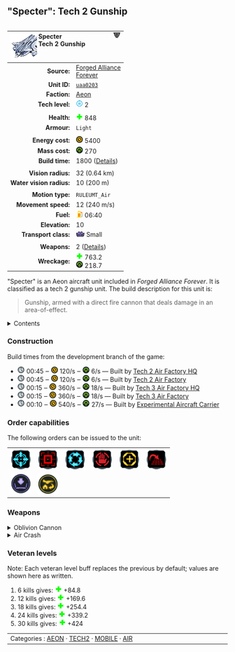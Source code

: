 "Specter": Tech 2 Gunship
----
<table align="right">
    <thead>
        <tr>
            <th align="left" colspan="2">
                <img align="left" src="icons/units/UAA0203_icon.png" title="Specter unit icon" /><img align="right" src="icons/strategicicons/icon_gunship2_directfire_rest.png" title="icon_gunship2_directfire" />Specter<br />Tech 2 Gunship
            </th>
        </tr>
    </thead>
    <tbody>
        <tr>
            <td align="right"><strong>Source:</strong></td>
            <td><a href="Forged Alliance Forever">Forged Alliance<br />Forever</a></td>
        </tr>
        <tr>
            <td align="right"><strong>Unit ID:</strong></td>
            <td><a href="https://github.com/FAForever/fa/D:/faf-development/fa/units/UAA0203/UAA0203_unit.bp"><code>uaa0203</code></a></td>
        </tr>
        <tr>
            <td align="right"><strong>Faction:</strong></td>
            <td><a href="_categories.AEON">Aeon</a></td>
        </tr>
        <tr>
            <td align="right"><strong>Tech level:</strong></td>
            <td><img src="icons/T2.png" title="Tech 2" /> 2</td>
        </tr>
        <tr><td align="center" colspan="2"></td></tr>
        <tr>
            <td align="right"><strong>Health:</strong></td>
            <td><img src="icons/health.png" title="Health" /> 848</td>
        </tr>
        <tr>
            <td align="right"><strong>Armour:</strong></td>
            <td><code>Light</code></td>
        </tr>
        <tr><td align="center" colspan="2"></td></tr>
        <tr>
            <td align="right"><strong>Energy cost:</strong></td>
            <td><img src="icons/energy.png" title="Energy" /> 5400</td>
        </tr>
        <tr>
            <td align="right"><strong>Mass cost:</strong></td>
            <td><img src="icons/mass.png" title="Mass" /> 270</td>
        </tr>
        <tr>
            <td align="right"><strong>Build time:</strong></td>
            <td>1800 (<a href="#construction">Details</a>)</td>
        </tr>
        <tr><td align="center" colspan="2"></td></tr>
        <tr>
            <td align="right"><strong>Vision radius:</strong></td>
            <td> <span title="640 m, 0.40 mi">32 (0.64 km)</span></td>
        </tr>
        <tr>
            <td align="right"><strong>Water vision radius:</strong></td>
            <td> <span title="0.20 km, 0.12 mi">10 (200 m)</span></td>
        </tr>
        <tr><td align="center" colspan="2"></td></tr>
        <tr>
            <td align="right"><strong>Motion type:</strong></td>
            <td><code>RULEUMT_Air</code></td>
        </tr>
        <tr>
            <td align="right"><strong>Movement speed:</strong></td>
            <td> <span title="864 km/h, 537 mph">12 (240 m/s)</span></td>
        </tr>
        <tr>
            <td align="right"><strong>Fuel:</strong></td>
            <td><img src="icons/fuel.png" title="Fuel" /> 06:40</td>
        </tr>
        <tr>
            <td align="right"><strong>Elevation:</strong></td>
            <td>10</td>
        </tr>
        <tr>
            <td align="right"><strong>Transport class:</strong></td>
            <td><img src="icons/attached.png" title="Attached" /> Small</td>
        </tr>
        <tr><td align="center" colspan="2"></td></tr>
        <tr>
            <td align="right"><strong>Weapons:</strong></td>
            <td>2 (<a href="#weapons">Details</a>)</td>
        </tr>
        <tr>
            <td align="right"><strong>Wreckage:</strong></td>
            <td><img src="icons/health.png" title="Health" /> 763.2<br /><img src="icons/mass.png" title="Mass" /> 218.7</td>
        </tr>
    </tbody>
</table>

"Specter" is an Aeon aircraft unit included in *Forged Alliance Forever*.
It is classified as a tech 2 gunship unit.
The build description for this unit is:

<blockquote>Gunship, armed with a direct fire cannon that deals damage in an area-of-effect.</blockquote>

<details>
<summary>Contents</summary>

1. – <a href="#construction">Construction</a>
2. – <a href="#order-capabilities">Order capabilities</a>
3. – <a href="#weapons">Weapons</a>
4. – <a href="#veteran-levels">Veteran levels</a>
</details>

### Construction
Build times from the development branch of the game:
* <img src="icons/time.png" title="Time" /> 00:45 ‒ <img src="icons/energy.png" title="Energy" /> 120/s ‒ <img src="icons/mass.png" title="Mass" /> 6/s — Built by <a href="UAB0202">Tech 2 Air Factory HQ</a>
* <img src="icons/time.png" title="Time" /> 00:45 ‒ <img src="icons/energy.png" title="Energy" /> 120/s ‒ <img src="icons/mass.png" title="Mass" /> 6/s — Built by <a href="ZAB9502">Tech 2 Air Factory</a>
* <img src="icons/time.png" title="Time" /> 00:15 ‒ <img src="icons/energy.png" title="Energy" /> 360/s ‒ <img src="icons/mass.png" title="Mass" /> 18/s — Built by <a href="UAB0302">Tech 3 Air Factory HQ</a>
* <img src="icons/time.png" title="Time" /> 00:15 ‒ <img src="icons/energy.png" title="Energy" /> 360/s ‒ <img src="icons/mass.png" title="Mass" /> 18/s — Built by <a href="ZAB9602">Tech 3 Air Factory</a>
* <img src="icons/time.png" title="Time" /> 00:10 ‒ <img src="icons/energy.png" title="Energy" /> 540/s ‒ <img src="icons/mass.png" title="Mass" /> 27/s — Built by <a href="UAA0310">Experimental Aircraft Carrier</a>

### Order capabilities
The following orders can be issued to the unit:
<table>
<td><img float="left" src="icons/orders/move.png" title="Move" /></td>
<td><img float="left" src="icons/orders/attack.png" title="Attack
Left click for attack order. Right click to toggle target priorities for sniping." /></td>
<td><img float="left" src="icons/orders/patrol.png" title="Patrol" /></td>
<td><img float="left" src="icons/orders/stop.png" title="Stop" /></td>
<td><img float="left" src="icons/orders/guard.png" title="Assist" /></td>
<td><img float="left" src="icons/orders/stand-ground.png" title="Fire State" /></td>
<tr>
<td><img float="left" src="icons/orders/load.png" title="Call Transport
Load into or onto another unit" /></td>
<td><img float="left" src="icons/orders/dock.png" title="Dock
Recall aircraft to nearest air staging facility for refueling and repairs" /></td>
</table>

### Weapons
<details>
<summary>Oblivion Cannon</summary>
<p>
    <table>
        <tr>
            <td align="right"><strong>Target type:</strong></td>
            <td><code>RULEWTT_Unit</code><br />(Anti-Surface, Low-Altidude Anti-Air)</td>
        </tr>
        <tr>
            <td align="right"><strong>Projectile:</strong></td>
            <td><a href="Projectiles#adf-oblivion-cannon-05"><code>ADFOblivionCannon05</code></a></td>
        </tr>
        <tr>
            <td align="right"><strong>DPS estimate:</strong></td>
            <td>65 <span title="Note: This only counts listed stats.">(<u>?</u>)</span></td>
        </tr>
        <tr>
            <td align="right"><strong>Damage:</strong></td>
            <td>78 <span title="Note: This doesn't count some scripted effects.">(<u>?</u>)</span></td>
        </tr>
        <tr>
            <td align="right"><strong>Damage radius:</strong></td>
            <td> <span title="0.04 km, 0.02 mi">2 (40 m)</span></td>
        </tr>
        <tr>
            <td align="right"><strong>Damage instances:</strong></td>
            <td>4 projectiles</td>
        </tr>
        <tr>
            <td align="right"><strong>Damage type:</strong></td>
            <td><code>Normal</code></td>
        </tr>
        <tr>
            <td align="right"><strong>Max range:</strong></td>
            <td> <span title="0.40 km, 0.25 mi">20 (400 m)</span></td>
        </tr>
        <tr>
            <td align="right"><strong>Firing cycle:</strong></td>
            <td>Once every 4.8s <span title="Note: This doesn't count additional delays such as charging, reloading, and others.">(<u>?</u>)</span></td>
        </tr>
    </table>
</p>
</details>
<details>
<summary>Air Crash</summary>
<p>
    <table>
        <tr>
            <td align="right"><strong>Damage:</strong></td>
            <td>100</td>
        </tr>
        <tr>
            <td align="right"><strong>Damage radius:</strong></td>
            <td> <span title="0.02 km, 0.01 mi">1 (20 m)</span></td>
        </tr>
        <tr>
            <td align="right"><strong>Damage type:</strong></td>
            <td><code>Normal</code></td>
        </tr>
        <tr>
            <td align="right"><strong>Flags:</strong></td>
            <td>Damage friendly</td>
        </tr>
    </table>
</p>
</details>


### Veteran levels
Note: Each veteran level buff replaces the previous by default; values are shown here as written.

1. 6 kills gives: <img src="icons/health.png" title="Health" /> +84.8
2. 12 kills gives: <img src="icons/health.png" title="Health" /> +169.6
3. 18 kills gives: <img src="icons/health.png" title="Health" /> +254.4
4. 24 kills gives: <img src="icons/health.png" title="Health" /> +339.2
5. 30 kills gives: <img src="icons/health.png" title="Health" /> +424

<table align="center">
<td width="1215px">Categories : 
<a href="_categories.AEON">AEON</a> · 
<a href="_categories.TECH2">TECH2</a> · 
<a href="_categories.MOBILE">MOBILE</a> · 
<a href="_categories.AIR">AIR</a></td>
</table>
